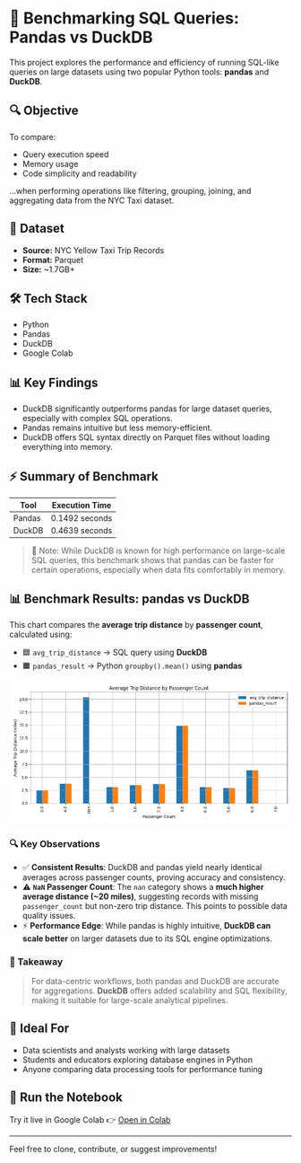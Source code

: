 # 🚖 Benchmarking SQL Queries: Pandas vs DuckDB

This project explores the performance and efficiency of running SQL-like queries on large datasets using two popular Python tools: **pandas** and **DuckDB**.

## 🔍 Objective

To compare:
- Query execution speed
- Memory usage
- Code simplicity and readability

...when performing operations like filtering, grouping, joining, and aggregating data from the NYC Taxi dataset.

## 📂 Dataset

- **Source:** NYC Yellow Taxi Trip Records
- **Format:** Parquet
- **Size:** ~1.7GB+

## 🛠️ Tech Stack

- Python
- Pandas
- DuckDB
- Google Colab

## 📊 Key Findings

- DuckDB significantly outperforms pandas for large dataset queries, especially with complex SQL operations.
- Pandas remains intuitive but less memory-efficient.
- DuckDB offers SQL syntax directly on Parquet files without loading everything into memory.

## ⚡ Summary of Benchmark

| Tool     | Execution Time |
|----------|----------------|
| Pandas   | 0.1492 seconds |
| DuckDB   | 0.4639 seconds |

> 📝 Note: While DuckDB is known for high performance on large-scale SQL queries, this benchmark shows that pandas can be faster for certain operations, especially when data fits comfortably in memory.

## 📊 Benchmark Results: pandas vs DuckDB

This chart compares the **average trip distance** by **passenger count**, calculated using:

- 🟦 `avg_trip_distance` → SQL query using **DuckDB**
- 🟧 `pandas_result` → Python `groupby().mean()` using **pandas**

![Comparison Chart](comparison.png)

### 🔍 Key Observations

- ✅ **Consistent Results**: DuckDB and pandas yield nearly identical averages across passenger counts, proving accuracy and consistency.
- ⚠️ **`NaN` Passenger Count**: The `nan` category shows a **much higher average distance (~20 miles)**, suggesting records with missing `passenger_count` but non-zero trip distance. This points to possible data quality issues.
- ⚡ **Performance Edge**: While pandas is highly intuitive, **DuckDB can scale better** on larger datasets due to its SQL engine optimizations.

### 🧠 Takeaway

> For data-centric workflows, both pandas and DuckDB are accurate for aggregations. **DuckDB** offers added scalability and SQL flexibility, making it suitable for large-scale analytical pipelines.
## 🧠 Ideal For

- Data scientists and analysts working with large datasets
- Students and educators exploring database engines in Python
- Anyone comparing data processing tools for performance tuning
## 🚀 Run the Notebook

Try it live in Google Colab 👉 [Open in Colab](https://colab.research.google.com/drive/1xmc8m6Pkqx8reDYZvuf1aJgZH2j205eC?authuser=1#scrollTo=Jd4BO4irA8No)

---

Feel free to clone, contribute, or suggest improvements!
